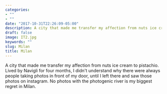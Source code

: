 ```yaml
---
categories:
- ""
- ""
date: "2017-10-31T22:26:09-05:00"
description: A city that made me transfer my affection from nuts ice cream to pistachio. Lived by Navigli for four months, I didn't understand why there were always people taking photos in front of my door, until I left there and saw those photos on instagram. No photos with the photogenic river is my biggest regret in Milan.
draft: false
image: IT2.jpg
keywords: ""
slug: Milan
title: Milan
---
```


A city that made me transfer my affection from nuts ice cream to pistachio. Lived by Navigli for four months, I didn't understand why there were always people taking photos in front of my door, until I left there and saw those photos on instagram. No photos with the photogenic river is my biggest regret in Milan.